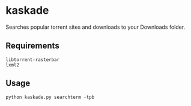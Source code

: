 # kaskade
Searches popular torrent sites and downloads to your Downloads folder.
## Requirements
```
libtorrent-rasterbar
lxml2
```
## Usage
```
python kaskade.py searchterm -tpb
```
